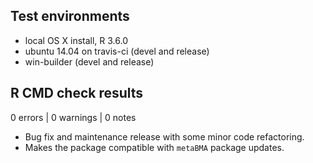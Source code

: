 ## Test environments
* local OS X install, R 3.6.0
* ubuntu 14.04 on travis-ci (devel and release)
* win-builder (devel and release)

## R CMD check results

0 errors | 0 warnings | 0 notes

  - Bug fix and maintenance release with some minor code refactoring.
  - Makes the package compatible with `metaBMA` package updates.

